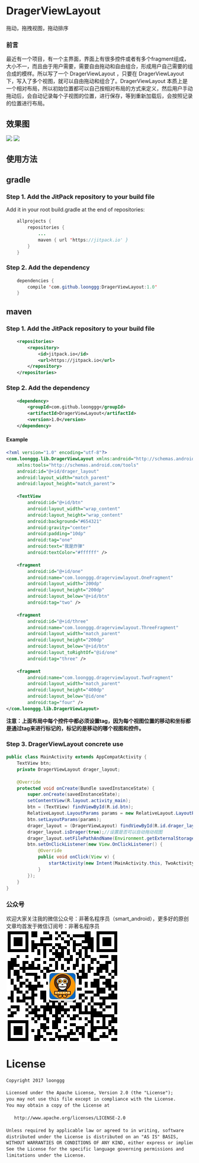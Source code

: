 # DragerViewLayout
拖动，拖拽视图，拖动排序

### 前言
最近有一个项目，有一个主界面，界面上有很多控件或者有多个fragment组成，大小不一，而且由于用户需要，需要自由拖动和自由组合，形成用户自己需要的组合成的模样。所以写了一个 DragerViewLayout ，只要在 DragerViewLayout 下，写入了多个视图，就可以自由拖动和组合了。DragerViewLayout 本质上是一个相对布局，所以初始位置都可以自己按相对布局的方式来定义，然后用户手动拖动后，会自动记录每个子视图的位置，进行保存，等到重新加载后，会按照记录的位置进行布局。

## 效果图
![](https://raw.githubusercontent.com/loonggg/DragerViewLayout/master/img/ddd.gif)
![](https://raw.githubusercontent.com/loonggg/DragerViewLayout/master/img/sss.gif)

## 使用方法

## gradle
### Step 1. Add the JitPack repository to your build file
Add it in your root build.gradle at the end of repositories:
```java
	allprojects {
		repositories {
			...
			maven { url 'https://jitpack.io' }
		}
	}
```

### Step 2. Add the dependency
```java
	dependencies {
	    compile 'com.github.loonggg:DragerViewLayout:1.0'
	}
 ```
 
## maven
### Step 1. Add the JitPack repository to your build file  
```xml
	<repositories>
		<repository>
		    <id>jitpack.io</id>
		    <url>https://jitpack.io</url>
		</repository>
	</repositories>
```

### Step 2. Add the dependency
```xml
	<dependency>
	    <groupId>com.github.loonggg</groupId>
	    <artifactId>DragerViewLayout</artifactId>
	    <version>1.0</version>
	</dependency>
```

#### Example
```xml
<?xml version="1.0" encoding="utf-8"?>
<com.loonggg.lib.DragerViewLayout xmlns:android="http://schemas.android.com/apk/res/android"
    xmlns:tools="http://schemas.android.com/tools"
    android:id="@+id/drager_layout"
    android:layout_width="match_parent"
    android:layout_height="match_parent">

    <TextView
        android:id="@+id/btn"
        android:layout_width="wrap_content"
        android:layout_height="wrap_content"
        android:background="#654321"
        android:gravity="center"
        android:padding="10dp"
        android:tag="one"
        android:text="我是炸弹"
        android:textColor="#ffffff" />

    <fragment
        android:id="@+id/one"
        android:name="com.loonggg.dragerviewlayout.OneFragment"
        android:layout_width="200dp"
        android:layout_height="200dp"
        android:layout_below="@+id/btn"
        android:tag="two" />

    <fragment
        android:id="@+id/three"
        android:name="com.loonggg.dragerviewlayout.ThreeFragment"
        android:layout_width="match_parent"
        android:layout_height="200dp"
        android:layout_below="@+id/btn"
        android:layout_toRightOf="@id/one"
        android:tag="three" />

    <fragment
        android:name="com.loonggg.dragerviewlayout.TwoFragment"
        android:layout_width="match_parent"
        android:layout_height="400dp"
        android:layout_below="@id/one"
        android:tag="four" />
</com.loonggg.lib.DragerViewLayout>

```

**注意：上面布局中每个控件中都必须设置tag，因为每个视图位置的移动和坐标都是通过tag来进行标记的，标记的是移动的哪个视图和控件。**

### Step 3. DragerViewLayout concrete use 
```java
public class MainActivity extends AppCompatActivity {
    TextView btn;
    private DragerViewLayout drager_layout;

    @Override
    protected void onCreate(Bundle savedInstanceState) {
        super.onCreate(savedInstanceState);
        setContentView(R.layout.activity_main);
        btn = (TextView) findViewById(R.id.btn);
        RelativeLayout.LayoutParams params = new RelativeLayout.LayoutParams(ViewGroup.LayoutParams.MATCH_PARENT,150);
        btn.setLayoutParams(params);
        drager_layout = (DragerViewLayout) findViewById(R.id.drager_layout);
        drager_layout.isDrager(true);//设置是否可以自动拖动视图
        drager_layout.setFilePathAndName(Environment.getExternalStorageDirectory().getPath() + "/loonggg", "settings");//设置记录保存视图位置的文件的存放位置和名字
        btn.setOnClickListener(new View.OnClickListener() {
            @Override
            public void onClick(View v) {
                startActivity(new Intent(MainActivity.this, TwoActivity.class));
            }
        });
    }
}
```
### 公众号
欢迎大家关注我的微信公众号：非著名程序员（smart_android），更多好的原创文章均首发于微信订阅号：非著名程序员
![](https://raw.githubusercontent.com/loonggg/BlogImages/master/%E5%85%AC%E4%BC%97%E5%8F%B7%E4%BA%8C%E7%BB%B4%E7%A0%81/erweima.jpg)

# License
```xml
Copyright 2017 loonggg

Licensed under the Apache License, Version 2.0 (the "License");
you may not use this file except in compliance with the License.
You may obtain a copy of the License at

   http://www.apache.org/licenses/LICENSE-2.0

Unless required by applicable law or agreed to in writing, software
distributed under the License is distributed on an "AS IS" BASIS,
WITHOUT WARRANTIES OR CONDITIONS OF ANY KIND, either express or implied.
See the License for the specific language governing permissions and
limitations under the License.
```
